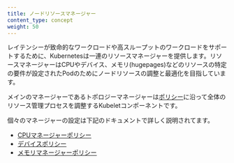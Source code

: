 ```yaml
---
title: ノードリソースマネージャー 
content_type: concept
weight: 50
---
```


<!-- overview -->

レイテンシーが致命的なワークロードや高スループットのワークロードをサポートするために、Kubernetesは一連のリソースマネージャーを提供します。リソースマネージャーはCPUやデバイス、メモリ(hugepages)などのリソースの特定の要件が設定されたPodのためにノードリソースの調整と最適化を目指しています。

<!-- body -->

メインのマネージャーであるトポロジーマネージャーは[ポリシー](/ja/docs/tasks/administer-cluster/topology-manager/)に沿って全体のリソース管理プロセスを調整するKubeletコンポーネントです。

個々のマネージャーの設定は下記のドキュメントで詳しく説明されてます。

- [CPUマネージャーポリシー](/docs/tasks/administer-cluster/cpu-management-policies/)
- [デバイスポリシー](/docs/concepts/extend-kubernetes/compute-storage-net/device-plugins/#device-plugin-integration-with-the-topology-manager)
- [メモリマネージャーポリシー](/docs/tasks/administer-cluster/memory-manager/)
